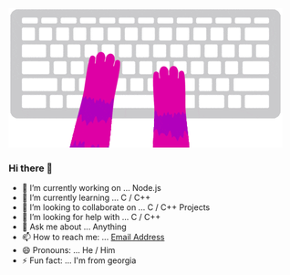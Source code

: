 ![gif](https://github.com/NikaKereselidze/NikaKereselidze/blob/main/giphy.gif?raw=true)

### Hi there 👋


- 🔭 I’m currently working on ... Node.js
- 🌱 I’m currently learning ... C / C++
- 👯 I’m looking to collaborate on ... C / C++ Projects
- 🤔 I’m looking for help with ... C / C++
- 💬 Ask me about ... Anything
- 📫 How to reach me: ... [Email Address](nikakereselidze17@gmail.com)
- 😄 Pronouns: ... He / Him
- ⚡ Fun fact: ... I'm from georgia
